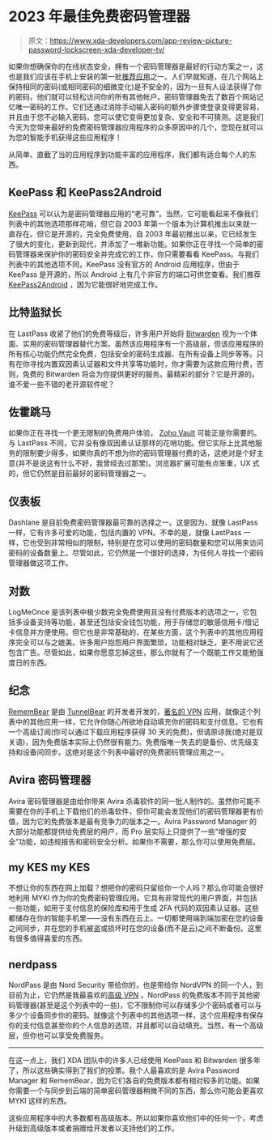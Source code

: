 # 2023 年最佳免费密码管理器

> 原文：<https://www.xda-developers.com/app-review-picture-password-lockscreen-xda-developer-tv/>

如果你想确保你的在线状态安全，拥有一个密码管理器是最好的行动方案之一，这也是我们应该在手机上安装的第一批[推荐应用](https://www.xda-developers.com/best-android-apps/)之一。人们早就知道，在几个网站上保持相同的密码(或相同密码的细微变化)是不安全的，因为一旦有人设法获得了你的密码，他们就可以轻松访问你的所有其他帐户。密码管理器免去了数百个网站记忆唯一密码的工作。它们还通过消除手动输入密码的额外步骤使登录变得更容易，并且由于您不必输入密码，您可以使它变得更加复杂、安全和不可猜测。这是我们今天为您带来最好的免费密码管理器应用程序的众多原因中的几个，您现在就可以为您的智能手机获得这些应用程序！

从简单、直截了当的应用程序到功能丰富的应用程序，我们都有适合每个人的东西。

## KeePass 和 KeePass2Android

[KeePass](https://keepass.info/) 可以认为是密码管理器应用的“老可靠”。当然，它可能看起来不像我们列表中的其他选项那样花哨，但它自 2003 年第一个版本为计算机推出以来就一直存在。但它是开源的，完全免费使用，自 2003 年最初推出以来，它已经发生了很大的变化，更新到现代，并添加了一堆新功能。如果你正在寻找一个简单的密码管理器来保护你的密码安全并完成它的工作，你只需要看看 KeePass。与我们列表中的其他选项不同，KeePass 没有官方的 Android 应用程序，但由于 KeePass 是开源的，所以 Android 上有几个非官方的端口可供您查看。我们推荐 [KeePass2Android](https://play.google.com/store/apps/details?id=keepass2android.keepass2android) ，因为它能很好地完成工作。

## 比特监狱长

在 LastPass 收紧了他们的免费等级后，许多用户开始将 [Bitwarden](https://play.google.com/store/apps/details?id=com.x8bit.bitwarden) 视为一个体面、实用的密码管理器替代方案。虽然该应用程序有一个高级层，但该应用程序的所有核心功能仍然完全免费，包括安全的密码生成器、在所有设备上同步等等。只有在你寻找内置双因素认证器和文件共享等功能时，你才需要为这款应用付费，否则，免费的 Bitwarden 将会为你提供更好的服务。最精彩的部分？它是开源的。谁不爱一些不错的老开源软件呢？

## 佐霍跳马

如果你正在寻找一个更无限制的免费用户体验， [Zoho Vault](https://play.google.com/store/apps/details?id=com.zoho.vault) 可能正是你需要的。与 LastPass 不同，它并没有像双因素认证那样的花哨功能。但它实际上比其他服务的限制要少得多，如果你真的不想为你的密码管理器付费的话，这绝对是个好主意(并不是说这有什么不好，我曾经去过那里)。浏览器扩展可能有点笨重，UX 式的，但它仍然是目前最好的密码管理器之一。

## 仪表板

Dashlane 是目前免费密码管理器最可靠的选择之一。这是因为，就像 LastPass 一样，它有许多可爱的功能，包括内置的 VPN。不幸的是，就像 LastPass 一样，它也受到非常相似的限制，特别是在您可以使用的密码数量和您可以用来访问密码的设备数量上。尽管如此，它仍然是一个很好的选择，为任何人寻找一个密码管理器做这项工作。

## 对数

LogMeOnce 是该列表中极少数完全免费使用且没有付费版本的选项之一，它包括多设备支持等功能，甚至还包括安全钱包功能，用于存储您的敏感信用卡/借记卡信息并方便使用。但它也是非常基础的，在某些方面，这个列表中的其他应用程序完全可以与之媲美。许多用户抱怨用户界面繁琐，功能相对缺乏，更不用说它还包含广告。尽管如此，如果你愿意忘掉这些，那么你就有了一个既能工作又能勉强度日的东西。

## 纪念

[RememBear](https://play.google.com/store/apps/details?id=com.remembear.android) 是由 [TunnelBear](https://www.anrdoezrs.net/links/100122946/type/dlg/sid/UUxdaUeUpU554/https://www.tunnelbear.com/) 的开发者开发的，[著名的 VPN](https://www.xda-developers.com/best-vpn/) 应用，就像这个列表中的其他应用一样，它允许你随心所欲地自动填充你的密码和支付信息。它也有一个高级订阅(你可以通过下载应用程序获得 30 天的免费)，但请原谅我(绝对是双关语)，因为免费版本实际上仍然很有能力。免费版唯一失去的是备份、优先级支持和设备间同步。这绝对是这个列表中最好的免费密码管理应用之一。

## Avira 密码管理器

Avira 密码管理器是由给你带来 Avira 杀毒软件的同一批人制作的。虽然你可能不需要在你的手机上下载他们的杀毒软件，但你可能会发现他们的密码管理器更有价值，因为它的免费版本是最有竞争力的版本之一。Avira Password Manager 的大部分功能都提供给免费层的用户，而 Pro 层实际上只提供了一些“增强的安全”功能，如违规报告和密码安全分析。如果你不需要，那么你可以使用免费层。

## my KES my KES

不想让你的东西在网上加载？想把你的密码只留给你一个人吗？那么你可能会很好地利用 MYKI 作为你的免费密码管理应用。它具有非常现代的用户界面，并包括一些功能，如用于支付信息的保险库和用于生成 2FA 代码的双因素认证器。这些都储存在你的智能手机里——没有东西在云上。一切都使用端到端加密在您的设备之间同步，并在您的手机被盗或损坏时在您的设备(而不是云)之间不断备份。这里有很多值得喜爱的东西。

## nerdpass

NordPass 是由 Nord Security 带给你的，也是带给你 NordVPN 的同一个人，到目前为止，它仍然是我最喜欢的[高级 VPN](https://www.xda-developers.com/best-business-vpn-providers/) 。NordPass 的免费版本不同于其他密码管理器(甚至是这个列表中的一些)，它不限制你可以存储多少个密码或者可以与多少个设备同步你的密码。就像这个列表中的其他选项一样，这个应用程序有保存你的支付信息甚至你的个人信息的选项，并且都可以自动填充。当然，有一个高级层，但你也可以享受免费服务。

* * *

在这一点上，我们 XDA 团队中的许多人已经使用 KeePass 和 Bitwarden 很多年了，所以这些确实得到了我们的投票。我个人最喜欢的是 Avira Password Manager 和 RememBear，因为它们各自的免费版本都有相对较多的功能。如果你需要一个与同步到云端的简单密码管理器稍微不同的东西，那么你可能会更喜欢 MYKI 这样的东西。

这些应用程序中的大多数都有高级版本。所以如果你喜欢他们中的任何一个，考虑升级到高级版本或者捐赠给开发者以支持他们的工作。